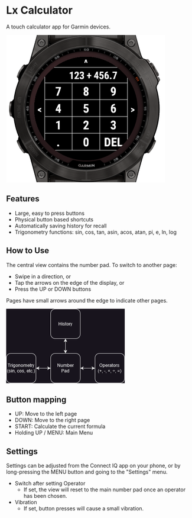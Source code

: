 # Lx Calculator

A touch calculator app for Garmin devices.

![Splash image](misc/images/splash_picture.png)

## Features

- Large, easy to press buttons
- Physical button based shortcuts
- Automatically saving history for recall
- Trigonometry functions: sin, cos, tan, asin, acos, atan, pi, e, ln, log

## How to Use

The central view contains the number pad. To switch to another page:

- Swipe in a direction, or
- Tap the arrows on the edge of the display, or
- Press the UP or DOWN buttons

Pages have small arrows around the edge to indicate other pages.

![Page Layout](misc/images/page_layout.png)

## Button mapping

- UP: Move to the left page
- DOWN: Move to the right page
- START: Calculate the current formula
- Holding UP / MENU: Main Menu

## Settings

Settings can be adjusted from the Connect IQ app on your phone, or by
long-pressing the MENU button and going to the "Settings" menu.

- Switch after setting Operator
    - If set, the view will reset to the main number pad once an operator has
      been chosen.
- Vibration
    - If set, button presses will cause a small vibration.
